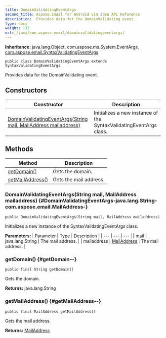 ```yaml
---
title: DomainValidatingEventArgs
second_title: Aspose.Email for Android via Java API Reference
description:  Provides data for the DomainValidating event.
type: docs
weight: 112
url: /java/com.aspose.email/domainvalidatingeventargs/
---
```

**Inheritance:**
java.lang.Object, com.aspose.ms.System.EventArgs, [com.aspose.email.SyntaxValidatingEventArgs](../../com.aspose.email/syntaxvalidatingeventargs)
```
public class DomainValidatingEventArgs extends SyntaxValidatingEventArgs
```

Provides data for the DomainValidating event.
## Constructors

| Constructor | Description |
| --- | --- |
| [DomainValidatingEventArgs(String mail, MailAddress mailaddress)](#DomainValidatingEventArgs-java.lang.String-com.aspose.email.MailAddress-) | Initializes a new instance of the SyntaxValidatingEventArgs class. |
## Methods

| Method | Description |
| --- | --- |
| [getDomain()](#getDomain--) | Gets the domain. |
| [getMailAddress()](#getMailAddress--) | Gets the mail address. |
### DomainValidatingEventArgs(String mail, MailAddress mailaddress) {#DomainValidatingEventArgs-java.lang.String-com.aspose.email.MailAddress-}
```
public DomainValidatingEventArgs(String mail, MailAddress mailaddress)
```


Initializes a new instance of the SyntaxValidatingEventArgs class.

**Parameters:**
| Parameter | Type | Description |
| --- | --- | --- |
| mail | java.lang.String | The mail address. |
| mailaddress | [MailAddress](../../com.aspose.email/mailaddress) | The mail address. |

### getDomain() {#getDomain--}
```
public final String getDomain()
```


Gets the domain.

**Returns:**
java.lang.String
### getMailAddress() {#getMailAddress--}
```
public final MailAddress getMailAddress()
```


Gets the mail address.

**Returns:**
[MailAddress](../../com.aspose.email/mailaddress)
